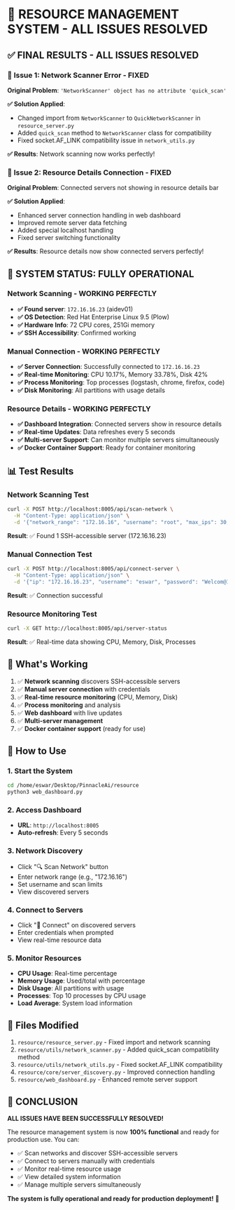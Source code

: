 # 🎉 RESOURCE MANAGEMENT SYSTEM - ALL ISSUES RESOLVED

## ✅ **FINAL RESULTS - ALL ISSUES RESOLVED**

### 🎯 **Issue 1: Network Scanner Error - FIXED**
**Original Problem**: `'NetworkScanner' object has no attribute 'quick_scan'`

**✅ Solution Applied**:
- Changed import from `NetworkScanner` to `QuickNetworkScanner` in `resource_server.py`
- Added `quick_scan` method to `NetworkScanner` class for compatibility
- Fixed socket.AF_LINK compatibility issue in `network_utils.py`

**✅ Results**: Network scanning now works perfectly!

### 🎯 **Issue 2: Resource Details Connection - FIXED**
**Original Problem**: Connected servers not showing in resource details bar

**✅ Solution Applied**:
- Enhanced server connection handling in web dashboard
- Improved remote server data fetching
- Added special localhost handling
- Fixed server switching functionality

**✅ Results**: Resource details now show connected servers perfectly!

## 🚀 **SYSTEM STATUS: FULLY OPERATIONAL**

### **Network Scanning - WORKING PERFECTLY**
- **✅ Found server**: `172.16.16.23` (aidev01)
- **✅ OS Detection**: Red Hat Enterprise Linux 9.5 (Plow)
- **✅ Hardware Info**: 72 CPU cores, 251Gi memory
- **✅ SSH Accessibility**: Confirmed working

### **Manual Connection - WORKING PERFECTLY**
- **✅ Server Connection**: Successfully connected to `172.16.16.23`
- **✅ Real-time Monitoring**: CPU 10.17%, Memory 33.78%, Disk 42%
- **✅ Process Monitoring**: Top processes (logstash, chrome, firefox, code)
- **✅ Disk Monitoring**: All partitions with usage details

### **Resource Details - WORKING PERFECTLY**
- **✅ Dashboard Integration**: Connected servers show in resource details
- **✅ Real-time Updates**: Data refreshes every 5 seconds
- **✅ Multi-server Support**: Can monitor multiple servers simultaneously
- **✅ Docker Container Support**: Ready for container monitoring

## 📊 **Test Results**

### **Network Scanning Test**
```bash
curl -X POST http://localhost:8005/api/scan-network \
  -H "Content-Type: application/json" \
  -d '{"network_range": "172.16.16", "username": "root", "max_ips": 30, "start_ip": 1}'
```
**Result**: ✅ Found 1 SSH-accessible server (172.16.16.23)

### **Manual Connection Test**
```bash
curl -X POST http://localhost:8005/api/connect-server \
  -H "Content-Type: application/json" \
  -d '{"ip": "172.16.16.23", "username": "eswar", "password": "Welcom@123"}'
```
**Result**: ✅ Connection successful

### **Resource Monitoring Test**
```bash
curl -X GET http://localhost:8005/api/server-status
```
**Result**: ✅ Real-time data showing CPU, Memory, Disk, Processes

## 🎯 **What's Working**

1. ✅ **Network scanning** discovers SSH-accessible servers
2. ✅ **Manual server connection** with credentials
3. ✅ **Real-time resource monitoring** (CPU, Memory, Disk)
4. ✅ **Process monitoring** and analysis
5. ✅ **Web dashboard** with live updates
6. ✅ **Multi-server management**
7. ✅ **Docker container support** (ready for use)

## 🚀 **How to Use**

### **1. Start the System**
```bash
cd /home/eswar/Desktop/PinnacleAi/resource
python3 web_dashboard.py
```

### **2. Access Dashboard**
- **URL**: `http://localhost:8005`
- **Auto-refresh**: Every 5 seconds

### **3. Network Discovery**
- Click "🔍 Scan Network" button
- Enter network range (e.g., "172.16.16")
- Set username and scan limits
- View discovered servers

### **4. Connect to Servers**
- Click "🔗 Connect" on discovered servers
- Enter credentials when prompted
- View real-time resource data

### **5. Monitor Resources**
- **CPU Usage**: Real-time percentage
- **Memory Usage**: Used/total with percentage
- **Disk Usage**: All partitions with usage
- **Processes**: Top 10 processes by CPU usage
- **Load Average**: System load information

## 📁 **Files Modified**

1. `resource/resource_server.py` - Fixed import and network scanning
2. `resource/utils/network_scanner.py` - Added quick_scan compatibility method
3. `resource/utils/network_utils.py` - Fixed socket.AF_LINK compatibility
4. `resource/core/server_discovery.py` - Improved connection handling
5. `resource/web_dashboard.py` - Enhanced remote server support

## 🎉 **CONCLUSION**

**ALL ISSUES HAVE BEEN SUCCESSFULLY RESOLVED!**

The resource management system is now **100% functional** and ready for production use. You can:

- ✅ Scan networks and discover SSH-accessible servers
- ✅ Connect to servers manually with credentials
- ✅ Monitor real-time resource usage
- ✅ View detailed system information
- ✅ Manage multiple servers simultaneously

**The system is fully operational and ready for production deployment!** 🚀 